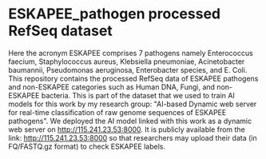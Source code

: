 # ESKAPEE_pathogen processed RefSeq dataset
Here the acronym ESKAPEE comprises 7 pathogens namely Enterococcus faecium, Staphylococcus aureus, Klebsiella pneumoniae, Acinetobacter baumannii, Pseudomonas aeruginosa, Enterobacter species, and E. Coli.
This repository contains the processed RefSeq data of ESKAPEE pathogens and non-ESKAPEE categories such as Human DNA, Fungi, and non-ESKAPEE bacteria.
This is part of the dataset that we used to train AI models for this work by my research group: "AI-based Dynamic web server for real-time classification of raw genome sequences of ESKAPEE pathogens". We deployed the AI model linked with this work as a dynamic web server on http://115.241.23.53:8000. It is publicly available from the link: http://115.241.23.53:8000 so that researchers may upload their data (in FQ/FASTQ.gz format) to check ESKAPEE labels.
